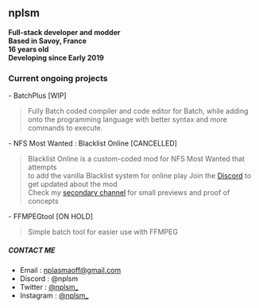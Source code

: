 ## nplsm

**Full-stack developer and modder**  
**Based in Savoy, France**  
**16 years old**  
**Developing since Early 2019**

### Current ongoing projects
\- BatchPlus [WIP]
> Fully Batch coded compiler and code editor for Batch, while adding onto the 
> programming language with better syntax and more commands to execute.


\- NFS Most Wanted : Blacklist Online [CANCELLED]
> Blacklist Online is a custom-coded mod for NFS Most Wanted that attempts  
> to add the vanilla Blacklist system for online play
Join the [Discord](https://discord.gg/vpQKx87Wfe) to get updated about the mod  
Check my [secondary channel](https://www.youtube.com/@nplsm2) for small previews and proof of concepts

\- FFMPEGtool [ON HOLD]
> Simple batch tool for easier use with FFMPEG


##### CONTACT ME
- Email : nplasmaoff@gmail.com  
- Discord : @nplsm  
- Twitter : [@nplsm_](https://twitter.com/nplsm_)  
- Instagram : [@nplsm_](https://www.instagram.com/nplsm_/)
